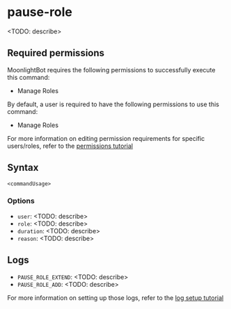 # pause-role

<TODO: describe>

## Required permissions

MoonlightBot requires the following permissions to successfully execute this command:

* Manage Roles

By default, a user is required to have the following permissions to use this command:

* Manage Roles

For more information on editing permission requirements for specific users/roles, refer to the [permissions tutorial](<linkToPermissionsTutorial>)

## Syntax

```text
<commandUsage>
```

### Options

* `user`: <TODO: describe>
* `role`: <TODO: describe>
* `duration`: <TODO: describe>
* `reason`: <TODO: describe>

## Logs

* `PAUSE_ROLE_EXTEND`: <TODO: describe>
* `PAUSE_ROLE_ADD`: <TODO: describe>

For more information on setting up those logs, refer to the [log setup tutorial](<linkToLogTutorial>)